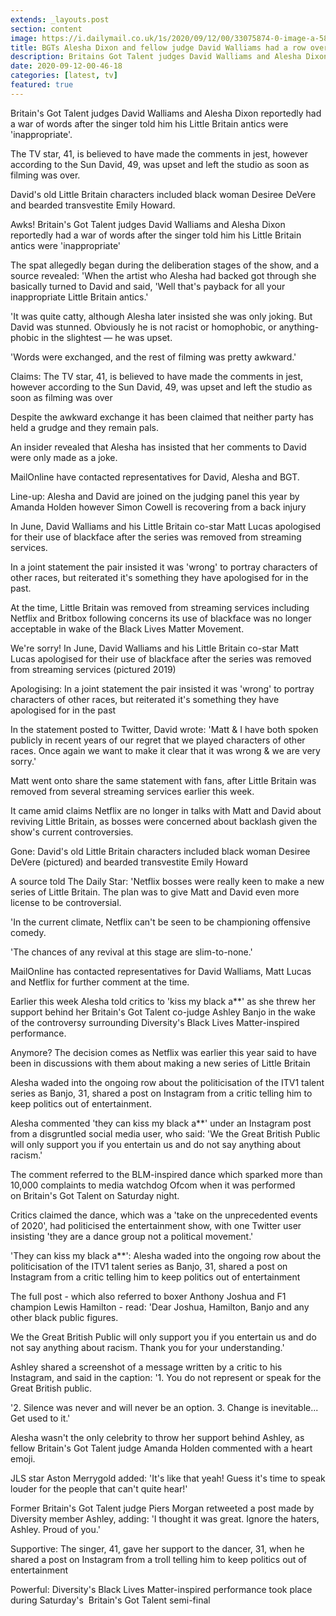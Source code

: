 ```yaml
---
extends: _layouts.post
section: content
image: https://i.dailymail.co.uk/1s/2020/09/12/00/33075874-0-image-a-58_1599867431638.jpg 
title: BGTs Alesha Dixon and fellow judge David Walliams had a row over Little Britain 
description: Britains Got Talent judges David Walliams and Alesha Dixon reportedly had a war of words after the singer told him his Little Britain antics were inappropriate. 
date: 2020-09-12-00-46-18 
categories: [latest, tv] 
featured: true 
--- 
```

Britain's Got Talent judges David Walliams and Alesha Dixon reportedly had a war of words after the singer told him his Little Britain antics were 'inappropriate'.

The TV star, 41, is believed to have made the comments in jest, however according to the Sun David, 49, was upset and left the studio as soon as filming was over.

David's old Little Britain characters included black woman Desiree DeVere and bearded transvestite Emily Howard. 

Awks! Britain's Got Talent judges David Walliams and Alesha Dixon reportedly had a war of words after the singer told him his Little Britain antics were 'inappropriate'

The spat allegedly began during the deliberation stages of the show, and a source revealed: 'When the artist who Alesha had backed got through she basically turned to David and said, 'Well that's payback for all your inappropriate Little Britain antics.' 

'It was quite catty, although Alesha later insisted she was only joking. But David was stunned. Obviously he is not racist or homophobic, or anything-phobic in the slightest — he was upset.

'Words were exchanged, and the rest of filming was pretty awkward.' 

Claims: The TV star, 41, is believed to have made the comments in jest, however according to the Sun David, 49, was upset and left the studio as soon as filming was over

Despite the awkward exchange it has been claimed that neither party has held a grudge and they remain pals.

An insider revealed that Alesha has insisted that her comments to David were only made as a joke. 

MailOnline have contacted representatives for David, Alesha and BGT. 

Line-up: Alesha and David are joined on the judging panel this year by Amanda Holden however Simon Cowell is recovering from a back injury

In June, David Walliams and his Little Britain co-star Matt Lucas apologised for their use of blackface after the series was removed from streaming services.

In a joint statement the pair insisted it was 'wrong' to portray characters of other races, but reiterated it's something they have apologised for in the past.

At the time, Little Britain was removed from streaming services including Netflix and Britbox following concerns its use of blackface was no longer acceptable in wake of the Black Lives Matter Movement. 

We're sorry! In June, David Walliams and his Little Britain co-star Matt Lucas apologised for their use of blackface after the series was removed from streaming services (pictured 2019)



Apologising: In a joint statement the pair insisted it was 'wrong' to portray characters of other races, but reiterated it's something they have apologised for in the past

In the statement posted to Twitter, David wrote: 'Matt & I have both spoken publicly in recent years of our regret that we played characters of other races. Once again we want to make it clear that it was wrong & we are very sorry.'

Matt went onto share the same statement with fans, after Little Britain was removed from several streaming services earlier this week.

It came amid claims Netflix are no longer in talks with Matt and David about reviving Little Britain, as bosses were concerned about backlash given the show's current controversies.

Gone: David's old Little Britain characters included black woman Desiree DeVere (pictured) and bearded transvestite Emily Howard

A source told The Daily Star: 'Netflix bosses were really keen to make a new series of Little Britain. The plan was to give Matt and David even more license to be controversial. 

'In the current climate, Netflix can't be seen to be championing offensive comedy.

'The chances of any revival at this stage are slim-to-none.'

MailOnline has contacted representatives for David Walliams, Matt Lucas and Netflix for further comment at the time. 

Earlier this week Alesha told critics to 'kiss my black a**' as she threw her support behind her Britain's Got Talent co-judge Ashley Banjo in the wake of the controversy surrounding Diversity's Black Lives Matter-inspired performance.

Anymore? The decision comes as Netflix was earlier this year said to have been in discussions with them about making a new series of Little Britain 

Alesha waded into the ongoing row about the politicisation of the ITV1 talent series as Banjo, 31, shared a post on Instagram from a critic telling him to keep politics out of entertainment.

Alesha commented 'they can kiss my black a**' under an Instagram post from a disgruntled social media user, who said: 'We the Great British Public will only support you if you entertain us and do not say anything about racism.'

The comment referred to the BLM-inspired dance which sparked more than 10,000 complaints to media watchdog Ofcom when it was performed on Britain's Got Talent on Saturday night.

Critics claimed the dance, which was a 'take on the unprecedented events of 2020', had politicised the entertainment show, with one Twitter user insisting 'they are a dance group not a political movement.' 

'They can kiss my black a**': Alesha waded into the ongoing row about the politicisation of the ITV1 talent series as Banjo, 31, shared a post on Instagram from a critic telling him to keep politics out of entertainment

The full post - which also referred to boxer Anthony Joshua and F1 champion Lewis Hamilton - read: 'Dear Joshua, Hamilton, Banjo and any other black public figures.  

We the Great British Public will only support you if you entertain us and do not say anything about racism. Thank you for your understanding.'  

Ashley shared a screenshot of a message written by a critic to his Instagram, and said in the caption: '1. You do not represent or speak for the Great British public. 

'2. Silence was never and will never be an option. 3. Change is inevitable... Get used to it.'  

Alesha wasn't the only celebrity to throw her support behind Ashley, as fellow Britain's Got Talent judge Amanda Holden commented with a heart emoji.

JLS star Aston Merrygold added: 'It's like that yeah! Guess it's time to speak louder for the people that can't quite hear!' 

Former Britain's Got Talent judge Piers Morgan retweeted a post made by Diversity member Ashley, adding: 'I thought it was great. Ignore the haters, Ashley. Proud of you.' 

Supportive: The singer, 41, gave her support to the dancer, 31, when he shared a post on Instagram from a troll telling him to keep politics out of entertainment

Powerful: Diversity's Black Lives Matter-inspired performance took place during Saturday's  Britain's Got Talent semi-final

